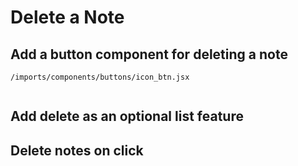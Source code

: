 # Delete a Note


## Add a button component for deleting a note

``` /imports/components/buttons/icon_btn.jsx ```

```js

```

## Add delete as an optional list feature

## Delete notes on click


